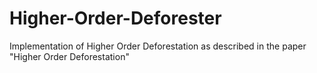 # Higher-Order-Deforester
Implementation of Higher Order Deforestation as described in the paper "Higher Order Deforestation"
